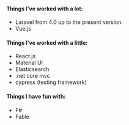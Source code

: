 #### Things I've worked with a lot:
- Laravel from 4.0 up to the present version. 
- Vue.js

#### Things I've worked with a little:
- React.js
- Material UI
- Elasticsearch
- .net core mvc
- cypress (testing framework)

#### Things I have fun with:
- F#
- Fable
